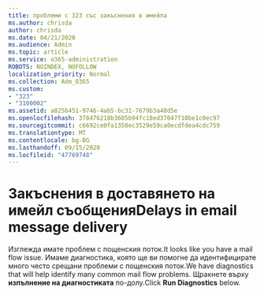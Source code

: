 ```yaml
---
title: проблеми с 323 със закъснения в имейла
ms.author: chrisda
author: chrisda
ms.date: 04/21/2020
ms.audience: Admin
ms.topic: article
ms.service: o365-administration
ROBOTS: NOINDEX, NOFOLLOW
localization_priority: Normal
ms.collection: Adm_O365
ms.custom:
- "323"
- "3100002"
ms.assetid: a825b451-9746-4ab5-bc31-7679b3a48d5e
ms.openlocfilehash: 378476218b3605b94fc18ed37047f10be1c0ec97
ms.sourcegitcommit: c6692ce0fa1358ec3529e59ca0ecdfdea4cdc759
ms.translationtype: MT
ms.contentlocale: bg-BG
ms.lasthandoff: 09/15/2020
ms.locfileid: "47769748"
---
```

# <a name="delays-in-email-message-delivery"></a><span data-ttu-id="47906-102">Закъснения в доставянето на имейл съобщения</span><span class="sxs-lookup"><span data-stu-id="47906-102">Delays in email message delivery</span></span>

<span data-ttu-id="47906-103">Изглежда имате проблем с пощенския поток.</span><span class="sxs-lookup"><span data-stu-id="47906-103">It looks like you have a mail flow issue.</span></span> <span data-ttu-id="47906-104">Имаме диагностика, която ще ви помогне да идентифицирате много често срещани проблеми с пощенския поток.</span><span class="sxs-lookup"><span data-stu-id="47906-104">We have diagnostics that will help identify many common mail flow problems.</span></span> <span data-ttu-id="47906-105">Щракнете върху **изпълнение на диагностиката** по-долу.</span><span class="sxs-lookup"><span data-stu-id="47906-105">Click **Run Diagnostics** below.</span></span>
